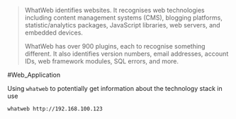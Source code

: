 > WhatWeb identifies websites. It recognises web technologies including content management systems (CMS), blogging platforms, statistic/analytics packages, JavaScript libraries, web servers, and embedded devices.
> 
> WhatWeb has over 900 plugins, each to recognise something different. It also identifies version numbers, email addresses, account IDs, web framework modules, SQL errors, and more.


#Web_Application 

Using `whatweb` to potentially get information about the technology stack in use
```
whatweb http://192.168.100.123
```